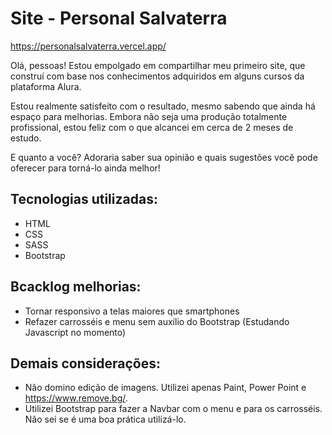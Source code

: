 <!-- Última Atualização: 14 de Agosto de 2023 -->
# Site - Personal Salvaterra
https://personalsalvaterra.vercel.app/

Olá, pessoas! Estou empolgado em compartilhar meu primeiro site, que construí com base nos conhecimentos adquiridos em alguns cursos da plataforma Alura.

Estou realmente satisfeito com o resultado, mesmo sabendo que ainda há espaço para melhorias. Embora não seja uma produção totalmente profissional, estou feliz com o que alcancei em cerca de 2 meses de estudo.

E quanto a você? Adoraria saber sua opinião e quais sugestões você pode oferecer para torná-lo ainda melhor! 


## Tecnologias utilizadas:
* HTML
* CSS
* SASS
* Bootstrap


## Bcacklog melhorias:
* Tornar responsivo a telas maiores que smartphones
* Refazer carrosséis e menu sem auxílio do Bootstrap (Estudando Javascript no momento)


## Demais considerações:
- Não domino edição de imagens. Utilizei apenas Paint, Power Point e https://www.remove.bg/.
- Utilizei Bootstrap para fazer a Navbar com o menu e para os carrosséis. Não sei se é uma boa prática utilizá-lo.
